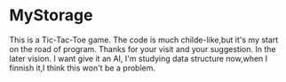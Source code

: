 # MyStorage
This is a Tic-Tac-Toe game.
The code is much childe-like,but it's my start on the road of program.
Thanks for your visit and your suggestion.
In the later vision. I want give it an AI, I'm studying data structure now,when I finnish it,I think this won't be a problem. 
